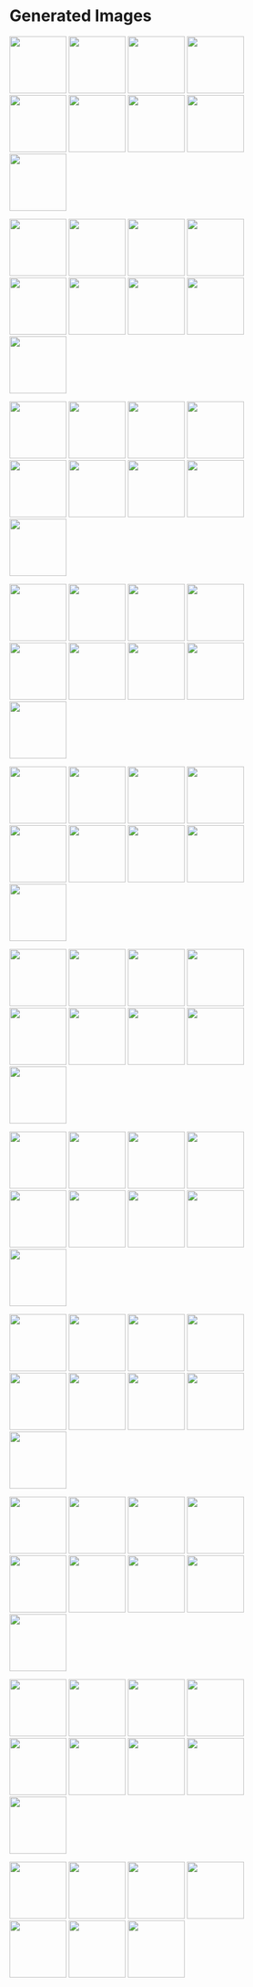 # Generated Images



<img src="2025_10_18_01.webp" width="100"/> <img src="2025_10_18_02.webp" width="100"/> <img src="2025_10_18_03.webp" width="100"/> <img src="2025_10_18_04.webp" width="100"/> <img src="2025_10_18_05.webp" width="100"/> <img src="2025_10_18_06.webp" width="100"/> <img src="2025_10_18_07.webp" width="100"/> <img src="2025_10_18_08.webp" width="100"/> <img src="2025_10_18_09.webp" width="100"/>

<img src="2025_10_18_10.webp" width="100"/> <img src="2025_10_18_11.webp" width="100"/> <img src="2025_10_18_12.webp" width="100"/> <img src="2025_10_18_13.webp" width="100"/> <img src="2025_10_18_14.webp" width="100"/> <img src="2025_10_18_15.webp" width="100"/> <img src="2025_10_18_16.webp" width="100"/> <img src="2025_10_18_17.webp" width="100"/> <img src="2025_10_18_18.webp" width="100"/>

<img src="2025_10_18_19.webp" width="100"/> <img src="2025_10_18_20.webp" width="100"/> <img src="2025_10_18_21.webp" width="100"/> <img src="2025_10_18_22.webp" width="100"/> <img src="2025_10_18_23.webp" width="100"/> <img src="2025_10_18_24.webp" width="100"/> <img src="2025_10_18_25.webp" width="100"/> <img src="2025_10_18_26.webp" width="100"/> <img src="2025_10_18_27.webp" width="100"/>

<img src="2025_10_18_28.webp" width="100"/> <img src="2025_10_18_29.webp" width="100"/> <img src="2025_10_18_30.webp" width="100"/> <img src="2025_10_18_31.webp" width="100"/> <img src="2025_10_18_32.webp" width="100"/> <img src="2025_10_18_33.webp" width="100"/> <img src="2025_10_18_34.webp" width="100"/> <img src="2025_10_18_35.webp" width="100"/> <img src="2025_10_18_36.webp" width="100"/>

<img src="2025_10_18_37.webp" width="100"/> <img src="2025_10_18_38.webp" width="100"/> <img src="2025_10_18_39.webp" width="100"/> <img src="2025_10_18_40.webp" width="100"/> <img src="2025_10_18_41.webp" width="100"/> <img src="2025_10_18_42.webp" width="100"/> <img src="2025_10_18_43.webp" width="100"/> <img src="2025_10_18_44.webp" width="100"/> <img src="2025_10_18_45.webp" width="100"/>

<img src="2025_10_18_46.webp" width="100"/> <img src="2025_10_18_47.webp" width="100"/> <img src="2025_10_18_48.webp" width="100"/> <img src="2025_10_18_49.webp" width="100"/> <img src="2025_10_18_50.webp" width="100"/> <img src="2025_10_18_51.webp" width="100"/> <img src="2025_10_18_52.webp" width="100"/> <img src="2025_10_18_53.webp" width="100"/> <img src="2025_10_18_54.webp" width="100"/>

<img src="2025_10_18_55.webp" width="100"/> <img src="2025_10_18_56.webp" width="100"/> <img src="2025_10_18_57.webp" width="100"/> <img src="2025_10_18_58.webp" width="100"/> <img src="2025_10_18_59.webp" width="100"/> <img src="2025_10_18_60.webp" width="100"/> <img src="2025_10_18_61.webp" width="100"/> <img src="2025_10_18_62.webp" width="100"/> <img src="2025_10_18_63.webp" width="100"/>

<img src="2025_10_18_64.webp" width="100"/> <img src="2025_10_18_65.webp" width="100"/> <img src="2025_10_18_66.webp" width="100"/> <img src="2025_10_18_67.webp" width="100"/> <img src="2025_10_18_68.webp" width="100"/> <img src="2025_10_18_69.webp" width="100"/> <img src="2025_10_18_70.webp" width="100"/> <img src="2025_10_18_71.webp" width="100"/> <img src="2025_10_18_72.webp" width="100"/>

<img src="2025_10_18_73.webp" width="100"/> <img src="2025_10_18_74.webp" width="100"/> <img src="2025_10_18_75.webp" width="100"/> <img src="2025_10_18_76.webp" width="100"/> <img src="2025_10_18_77.webp" width="100"/> <img src="2025_10_18_78.webp" width="100"/> <img src="2025_10_18_79.webp" width="100"/> <img src="2025_10_18_80.webp" width="100"/> <img src="2025_10_18_81.webp" width="100"/>

<img src="2025_10_18_82.webp" width="100"/> <img src="2025_10_18_83.webp" width="100"/> <img src="2025_10_18_84.webp" width="100"/> <img src="2025_10_18_85.webp" width="100"/> <img src="2025_10_18_86.webp" width="100"/> <img src="2025_10_18_87.webp" width="100"/> <img src="2025_10_18_88.webp" width="100"/> <img src="2025_10_18_89.webp" width="100"/> <img src="2025_10_18_90.webp" width="100"/>

<img src="2025_10_18_91.webp" width="100"/> <img src="2025_10_18_92.webp" width="100"/> <img src="2025_10_18_93.webp" width="100"/> <img src="2025_10_18_94.webp" width="100"/> <img src="2025_10_18_95.webp" width="100"/> <img src="2025_10_18_96.webp" width="100"/> <img src="2025_10_18_97.webp" width="100"/>